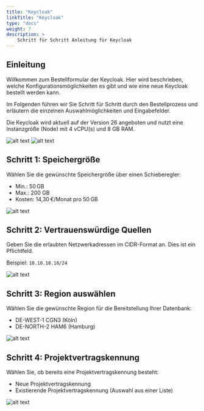 ```yaml
---
title: "Keycloak"
linkTitle: "Keycloak"
type: "docs"
weight: 7
description: >
    Schritt für Schritt Anleitung für Keycloak
---
```


## Einleitung

Willkommen zum Bestellformular der Keycloak. Hier wird beschrieben, welche Konfigurationsmöglichkeiten es gibt und wie eine neue Keycloak bestellt werden kann.

Im Folgenden führen wir Sie Schritt für Schritt durch den Bestellprozess und erläutern die einzelnen Auswahlmöglichkeiten und Eingabefelder.

Die Keycloak wird aktuell auf der Version 26 angeboten und nutzt eine Instanzgröße (Node) mit 4 vCPU(s) und 8 GB RAM.

![alt text](../img/keycloak-overview1.png)
![alt text](../img/keycloak-overview2.png)

## Schritt 1: Speichergröße

Wählen Sie die gewünschte Speichergröße über einen Schieberegler:

- Min.: 50 GB
- Max.: 200 GB
- Kosten: 14,30 €/Monat pro 50 GB

![alt text](../img/keycloak-storage.png)

## Schritt 2: Vertrauenswürdige Quellen

Geben Sie die erlaubten Netzwerkadressen im CIDR-Format an.
Dies ist ein Pflichtfeld.

Beispiel:
`10.10.10.10/24`

![alt text](../img/keycloak-sources.png)

## Schritt 3: Region auswählen

Wählen Sie die gewünschte Region für die Bereitstellung Ihrer Datenbank:

- DE-WEST-1 CGN3 (Köln)
- DE-NORTH-2 HAM6 (Hamburg)

![alt text](../img/keycloak-regions.png)

## Schritt 4: Projektvertragskennung

Wählen Sie, ob bereits eine Projektvertragskennung besteht:

- Neue Projektvertragskennung
- Existierende Projektvertragskennung (Auswahl aus einer Liste)

![alt text](../img/keycloak-existing-project.png)

